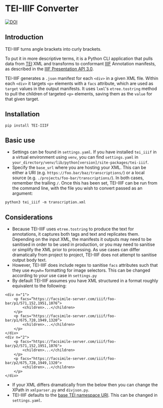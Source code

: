 # TEI-IIIF Converter

[![DOI](https://zenodo.org/badge/DOI/10.5281/zenodo.8351776.svg)](https://doi.org/10.5281/zenodo.8351776)

## Introduction
TEI-IIIF turns angle brackets into curly brackets. 

To put it in more descriptive terms, it is a Python CLI application that pulls data from [TEI](https://tei-c.org) XML and transforms to conformant [IIIF](https://iiif.io) Annotation manifests, as described in the [IIIF Presentation API 3.0](https://iiif.io/api/presentation/3.0/#56-annotation).

TEI-IIIF generates a `.json` manifest for each `<div>` in a given XML file. Within each `<div>` it targets `<p>` elements with a `facs` attribute, which are used as `target` values in the output manifests. It uses `lxml`'s `etree.tostring` method to pull the children of targeted `<p>` elements, saving them as the `value` for that given target. 

## Installation

`pip install TEI-IIIF`

## Basic use
- Settings can be found in `settings.yaml`. If you have installed `tei_iiif` in a virtual environment using `venv`, you can find `settings.yaml` in `your_directory/venv/lib/python[version]/site-packages/tei-iiif`.
- Specify the `base_url` where you are hosting your XML. This can be either a URI (e.g. `https://foo.bar/baz/transcriptions/`) or a local source (e.g. `./projects/foo-bar/transcriptions/`). In both cases, remember the trailing `/`. Once this has been set, TEI-IIIF can be run from the command line, with the file you wish to convert passed as an argument:

`python3 tei_iiif -m transcription.xml`

## Considerations
- Because TEI-IIIF uses `etree.tostring` to produce the text for annotations, it captures both tags and text and replicates them. Depending on the input XML, the manifests it outputs may need to be sanitised in order to be used in production, or you may need to sanitise or simplify the XML prior to processing. As use cases can differ dramatically from project to project, TEI-IIIF does not attempt to sanitise output body text.
- However, TEI-IIIF does include regex to sanitise `facs` attributes such that they use `#xywh=` formatting for image selectors. This can be changed according to your use case in `settings.py`
 - By default TEI-IIIF assumes you have XML structured in a format roughly equivalent to the following:

```
<div n="1">
	<p facs=“https://facsimile-server.com/iiif/foo-bar/p1/571,152,1951,1076”>
		<children>...</children>
	</p>
	<p facs="https://facsimile-server.com/iiif/foo-bar/p1/675,728,1949,1320”>
		<children>...</children>
	</p>
</div>
<div n="2">
	<p facs="https://facsimile-server.com/iiif/foo-bar/p2/571,152,1951,1076">
		<children>...</children>
	</p>
	<p facs="https://facsimile-server.com/iiif/foo-bar/p2/675,728,1949,1320">
		<children>...</children>
	</p>
</div>
```

- If your XML differs dramatically from the below then you can change the XPath in `xmlparser.py` and `divjson.py`.
- TEI-IIIF defaults to the [base TEI namespace URI](http://www.tei-c.org/ns/1.0). This can be changed in `settings.yaml`.
